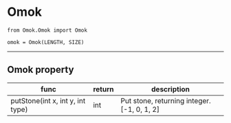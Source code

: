 # Omok   


    from Omok.Omok import Omok
    
    omok = Omok(LENGTH, SIZE)

---

## Omok property

|func                               |return     |description                                    |   
|-----------------------------------|-----------|-----------------------------------------------|
|putStone(int x, int y, int type)   |int        |Put stone, returning integer. [-1, 0, 1, 2]    |
